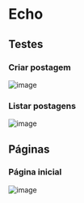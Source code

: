 # Echo
## Testes
### Criar postagem
![image](https://github.com/user-attachments/assets/dea7d41e-6bfc-4169-9062-ff34d8cc64be)

### Listar postagens
![image](https://github.com/user-attachments/assets/c859abe2-8b3f-4653-83c0-45d40d026a79)

## Páginas
### Página inicial
![image](https://github.com/user-attachments/assets/3c710d62-833b-4676-819e-dd22fa02b677)

